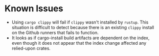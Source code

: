 # Known Issues

- Using `cargo clippy` will fail if `clippy` wasn't installed by `rustup`. This situation is difficult to detect
because there is an existing `clippy` install on the Github runners that fails to function.
- It looks as if cargo-install build artifacts are dependent on the index, even though it does not appear that the index change affected any relied-upon crates.
